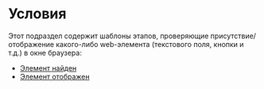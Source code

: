 # Условия

Этот подраздел содержит шаблоны этапов, проверяющие присутствие/отображение какого-либо web-элемента (текстового поля, кнопки и т.д.) в окне браузера:

* [Элемент найден](element-naiden.md)
* [Элемент отображен](element-otobrazhen.md)

